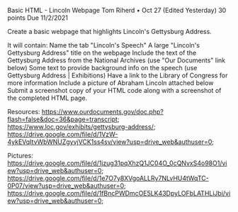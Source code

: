Basic HTML - Lincoln Webpage
Tom Riherd • Oct 27 (Edited Yesterday)
30 points
Due 11/2/2021


Create a basic webpage that highlights Lincoln's Gettysburg Address.  


It will contain:
Name the tab "Lincoln's Speech"
A large "Lincoln's Gettysburg Address" title on the webpage
Include the text of the Gettysburg Address from the National Archives (use "Our Documents" link below)
Some text to provide background info on the speech (use Gettysburg Address | Exhibitions)
Have a link to the Library of Congress for more information
Include a picture of Abraham Lincoln attached below
Submit a screenshot copy of your HTML code along with a screenshot of the completed HTML page.

Resources: 
https://www.ourdocuments.gov/doc.php?flash=false&doc=36&page=transcript;   
https://www.loc.gov/exhibits/gettysburg-address/;   
https://drive.google.com/file/d/1VzW-4ykEVqItvWbWNUZgyvjVCK1ss4sv/view?usp=drive_web&authuser=0;   

Pictures: 
https://drive.google.com/file/d/1jzug31pqXhzQ1JC04O_0cQNvxS4o98O1/view?usp=drive_web&authuser=0;   
https://drive.google.com/file/d/1e7O7y8XVgoALLRy7NLvHU4tWqTC-0P07/view?usp=drive_web&authuser=0;   
https://drive.google.com/file/d/1fBncPWDmcOE5LK43DpyLOFbLATHLiJbi/view?usp=drive_web&authuser=0;   
